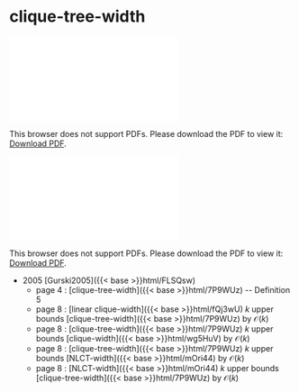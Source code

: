 # clique-tree-width




<object data="../local_7P9WUz.pdf" type="application/pdf" width="100%" height="480px"><embed src="../local_7P9WUz.pdf"><p>This browser does not support PDFs. Please download the PDF to view it: <a href="../local_7P9WUz.pdf">Download PDF</a>.</p></embed></object>


<object data="../inclusions_7P9WUz.pdf" type="application/pdf" width="100%" height="480px"><embed src="../inclusions_7P9WUz.pdf"><p>This browser does not support PDFs. Please download the PDF to view it: <a href="../inclusions_7P9WUz.pdf">Download PDF</a>.</p></embed></object>

* 2005 [Gurski2005]({{< base >}}html/FLSQsw)
    * page 4 : [clique-tree-width]({{< base >}}html/7P9WUz) -- Definition 5
    * page 8 : [linear clique-width]({{< base >}}html/fQj3wU) $k$ upper bounds [clique-tree-width]({{< base >}}html/7P9WUz) by $\mathcal O(k)$
    * page 8 : [clique-tree-width]({{< base >}}html/7P9WUz) $k$ upper bounds [clique-width]({{< base >}}html/wg5HuV) by $\mathcal O(k)$
    * page 8 : [clique-tree-width]({{< base >}}html/7P9WUz) $k$ upper bounds [NLCT-width]({{< base >}}html/mOri44) by $\mathcal O(k)$
    * page 8 : [NLCT-width]({{< base >}}html/mOri44) $k$ upper bounds [clique-tree-width]({{< base >}}html/7P9WUz) by $\mathcal O(k)$